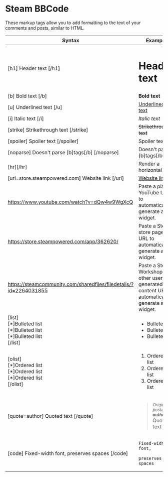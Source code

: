 # Steam BBCode

These markup tags allow you to add formatting to the text of your comments and posts, similar to HTML.

| Syntax | Example |
| - | - |
| [h1] Header text [/h1] | <h1>Header text</h1> | 
| [b] Bold text [/b] | **Bold text** |
| [u] Underlined text [/u] | <u>Underlined text</u> |
| [i] Italic text [/i] | *Italic text* |
| [strike] Strikethrough text [/strike] | ~~Strikethrough text~~ |
| [spoiler] Spoiler text [/spoiler] | Spoiler text |
| [noparse] Doesn't parse [b]tags[/b] [/noparse] | Doesn't parse [b]tags[/b] |
| [hr][/hr] | Render a horizontal rule |
| [url=store.steampowered.com] Website link [/url] | [Website link](https://store.steampowered.com/)
| https://www.youtube.com/watch?v=dQw4w9WgXcQ | Paste a plain YouTube URL to automatically generate a widget. |
| https://store.steampowered.com/app/362620/ | Paste a Steam store page URL to automatically generate a widget. |
| https://steamcommunity.com/sharedfiles/filedetails/?id=2264031855 | Paste a Steam Workshop or other user-generated content URL to automatically generate a widget. |
| [list]<br>[\*]Bulleted list<br>[\*]Bulleted list<br>[\*]Bulleted list<br>[/list] | <ul><li>Bulleted list</li><li>Bulleted list</li><li>Bulleted list</li></ul> |
| [olist]<br>[\*]Ordered list<br>[\*]Ordered list<br>[\*]Ordered list<br>[/olist] | <ol><li>Ordered list</li><li>Ordered list</li><li>Ordered list</li></ol>
| [quote=author] Quoted text [/quote] | <blockquote><small>*Originally posted by: **author**:*</small><br>Quoted text</blockquote> |
| [code] Fixed-width font, preserves spaces [/code] | <div class="language- extra-class"><pre><code>Fixed-width font, <br>preserves    spaces</code></pre></div> |

